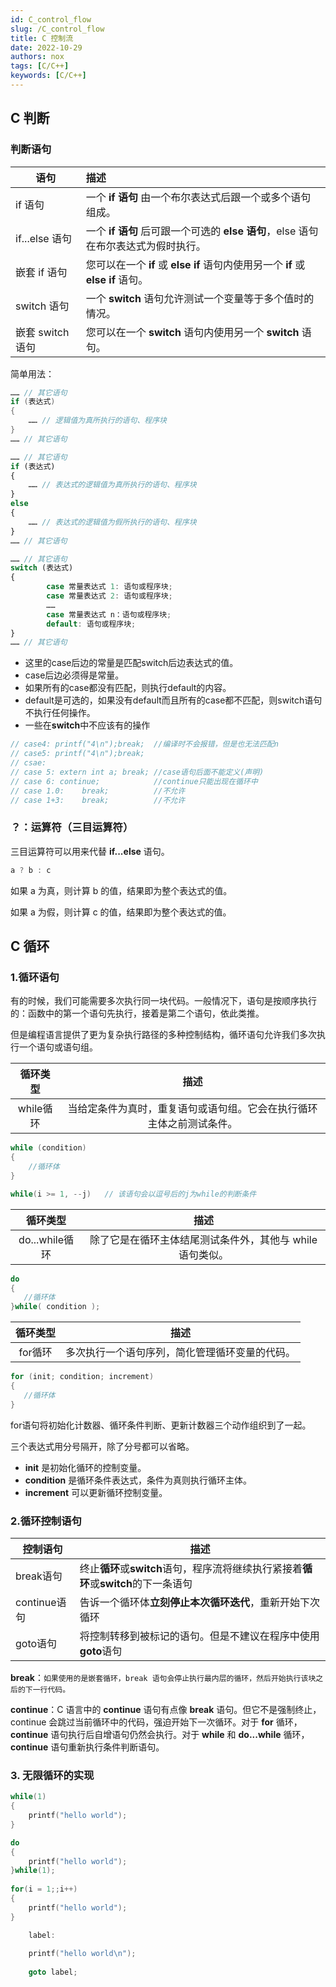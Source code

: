 ```yaml
---
id: C_control_flow
slug: /C_control_flow
title: C 控制流
date: 2022-10-29
authors: nox
tags: [C/C++]
keywords: [C/C++]
---
```


<!-- truncate -->

## C 判断

### 判断语句

| 语句             | 描述                                                         |
| ---------------- | :----------------------------------------------------------- |
| if 语句          | 一个 **if 语句** 由一个布尔表达式后跟一个或多个语句组成。    |
| if...else 语句   | 一个 **if 语句** 后可跟一个可选的 **else 语句**，else 语句在布尔表达式为假时执行。 |
| 嵌套 if 语句     | 您可以在一个 **if** 或 **else if** 语句内使用另一个 **if** 或 **else if** 语句。 |
| switch 语句      | 一个 **switch** 语句允许测试一个变量等于多个值时的情况。     |
| 嵌套 switch 语句 | 您可以在一个 **switch** 语句内使用另一个 **switch**  语句。  |

简单用法：

```C
…… // 其它语句
if (表达式)
{
    …… // 逻辑值为真所执行的语句、程序块
}
…… // 其它语句
```

```js
…… // 其它语句
if (表达式)
{
    …… // 表达式的逻辑值为真所执行的语句、程序块
}
else
{
    …… // 表达式的逻辑值为假所执行的语句、程序块
}
…… // 其它语句
```

```js
…… // 其它语句
switch (表达式)
{
        case 常量表达式 1: 语句或程序块;
        case 常量表达式 2: 语句或程序块;
        ……
        case 常量表达式 n：语句或程序块;
        default: 语句或程序块;
}
…… // 其它语句
```

+ 这里的case后边的常量是匹配switch后边表达式的值。
+ case后边必须得是常量。
+ 如果所有的case都没有匹配，则执行default的内容。
+ default是可选的，如果没有default而且所有的case都不匹配，则switch语句不执行任何操作。
+ 一些在**switch**中不应该有的操作

```js
// case4: printf("4\n");break;	//编译时不会报错，但是也无法匹配n
// case5: printf("4\n");break;
// csae:
// case 5: extern int a; break;	//case语句后面不能定义(声明)
// case 6: continue;	        //continue只能出现在循环中
// case 1.0:	break;	        //不允许
// case 1+3:	break;	        //不允许
```

### ？：运算符（三目运算符）

三目运算符可以用来代替 **if...else** 语句。

```js
a ? b : c
```

如果 a 为真，则计算 b 的值，结果即为整个表达式的值。

如果 a 为假，则计算 c 的值，结果即为整个表达式的值。

## C 循环

### 1.循环语句

有的时候，我们可能需要多次执行同一块代码。一般情况下，语句是按顺序执行的：函数中的第一个语句先执行，接着是第二个语句，依此类推。

但是编程语言提供了更为复杂执行路径的多种控制结构，循环语句允许我们多次执行一个语句或语句组。

| 循环类型  |                             描述                             |
| :-------: | :----------------------------------------------------------: |
| while循环 | 当给定条件为真时，重复语句或语句组。它会在执行循环主体之前测试条件。 |

```C
while (condition)
{
    //循环体
}

while(i >= 1, --j)   // 该语句会以逗号后的j为while的判断条件
```

|    循环类型    |                           描述                            |
| :------------: | :-------------------------------------------------------: |
| do...while循环 | 除了它是在循环主体结尾测试条件外，其他与 while 语句类似。 |

```C
do
{
   //循环体
}while( condition );
```

| 循环类型 |                      描述                      |
| :------: | :--------------------------------------------: |
| for循环  | 多次执行一个语句序列，简化管理循环变量的代码。 |

```C
for (init; condition; increment)
{
   //循环体
}
```

for语句将初始化计数器、循环条件判断、更新计数器三个动作组织到了一起。

三个表达式用分号隔开，除了分号都可以省略。

+ **init** 是初始化循环的控制变量。
+ **condition** 是循环条件表达式，条件为真则执行循环主体。
+ **increment** 可以更新循环控制变量。

### 2.循环控制语句

| 控制语句     | 描述                                                         |
| ------------ | ------------------------------------------------------------ |
| break语句    | 终止**循环**或**switch**语句，程序流将继续执行紧接着**循环**或**switch**的下一条语句 |
| continue语句 | 告诉一个循环体**立刻停止本次循环迭代**，重新开始下次循环     |
| goto语句     | 将控制转移到被标记的语句。但是不建议在程序中使用 **goto**语句 |

**break**：`如果使用的是嵌套循环，break 语句会停止执行最内层的循环，然后开始执行该块之后的下一行代码。`

**continue**：C 语言中的 **continue** 语句有点像 **break** 语句。但它不是强制终止，continue 会跳过当前循环中的代码，强迫开始下一次循环。对于 **for** 循环，**continue** 语句执行后自增语句仍然会执行。对于 **while** 和 **do...while** 循环，**continue** 语句重新执行条件判断语句。

### 3. 无限循环的实现

```C
while(1)
{
    printf("hello world");
}

do
{
    printf("hello world");
}while(1);
    
for(i = 1;;i++)
{
	printf("hello world");  
}

 	label:
	
	printf("hello world\n");
	
	goto label;		
```
